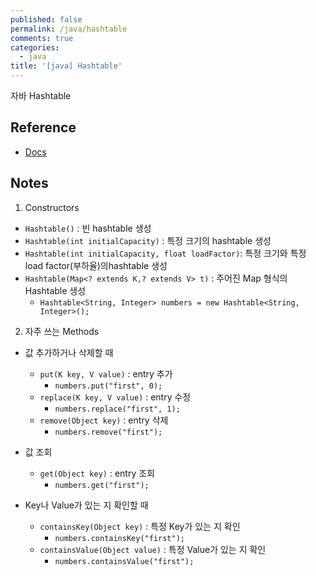 ```yaml
---
published: false
permalink: /java/hashtable
comments: true
categories:
  - java
title: '[java] Hashtable'
---
```


자바 Hashtable  

## Reference
- [Docs](https://stackoverflow.com/questions/9367119/replacing-a-char-at-a-given-index-in-string/9367179) 


## Notes
1) Constructors 
- `Hashtable()` : 빈 hashtable 생성 
- `Hashtable(int initialCapacity)` : 특정 크기의 hashtable 생성 
- `Hashtable(int initialCapacity, float loadFactor)`: 특정 크기와 특정 load factor(부하율)의hashtable 생성 
- `Hashtable(Map<? extends K,? extends V> t)` : 주어진 Map 형식의 Hashtable 생성 
  - `Hashtable<String, Integer> numbers = new Hashtable<String, Integer>();`
  

2) 자주 쓰는 Methods
  - 값 추가하거나 삭제할 때 
    - `put(K key, V value)` : entry 추가 
      -  `numbers.put("first", 0);` 
    - `replace(K key, V value)` : entry 수정 
      -  `numbers.replace("first", 1);` 
    - `remove(Object key)` : entry 삭제 
      -  `numbers.remove("first");`
    
  - 값 조회 
    - `get(Object key)` : entry 조회 
      -  `numbers.get("first");`
    
  - Key나 Value가 있는 지 확인할 때 
    - `containsKey(Object key)` : 특정 Key가 있는 지 확인 
      -  `numbers.containsKey("first");`
    - `containsValue(Object value)` : 특정 Value가 있는 지 확인 
      - `numbers.containsValue("first");`

